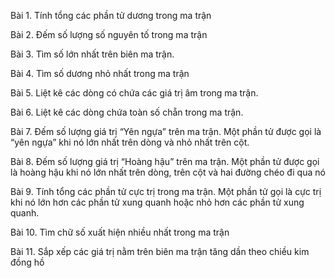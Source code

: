 Bài 1. Tính tổng các phần tử dương trong ma trận

Bài 2. Đếm số lượng số nguyên tố trong ma trận

Bài 3. Tìm số lớn nhất trên biên ma trận.

Bài 4. Tìm số dương nhỏ nhất trong ma trận

Bài 5. Liệt kê các dòng có chứa các giá trị âm trong ma trận.

Bài 6. Liệt kê các dòng chứa toàn số chẵn trong ma trận.

Bài 7. Đếm số lượng giá trị “Yên ngựa” trên ma trận. Một phần tử được gọi là “yên ngựa” khi nó lớn nhất trên dòng và nhỏ nhất trên cột.

Bài 8. Đếm số lượng giá trị “Hoàng hậu” trên ma trận. Một phần tử được gọi là hoàng hậu khi nó lớn nhất trên dòng, trên cột và hai đường chéo đi qua nó

Bài 9. Tính tổng các phần tử cực trị trong ma trận. Một phần tử gọi là cực trị khi nó lớn hơn các phần tử xung quanh hoặc nhỏ hơn các phần tử xung quanh.

Bài 10. Tìm chữ số xuất hiện nhiều nhất trong ma trận

Bài 11. Sắp xếp các giá trị nằm trên biên ma trận tăng dần theo chiều kim đồng hồ

